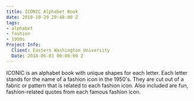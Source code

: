 ```yaml
---
title: ICONIC Alphabet Book
date: 2018-10-29 20:48:00 Z
tags:
- alphabet
- fashion
- 1950s
Project Info:
  Client: Eastern Washington University
  Date: 2018-06-01 00:00:00 Z
---
```


ICONIC is an alphabet book with unique shapes for each letter. Each letter stands for the name of a fashion icon in the 1950's. They are cut out of a fabric or pattern that is related to each fashion icon. Also included are fun, fashion-related quotes from each famous fashion icon.